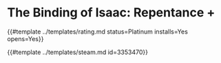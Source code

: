 # The Binding of Isaac: Repentance +
<!-- script:Aliases [
    "The Binding of Isaac Repentance +",
    "The Binding of Isaac Repentance Plus"
] -->

{{#template ../templates/rating.md status=Platinum installs=Yes opens=Yes}}

{{#template ../templates/steam.md id=3353470}}
